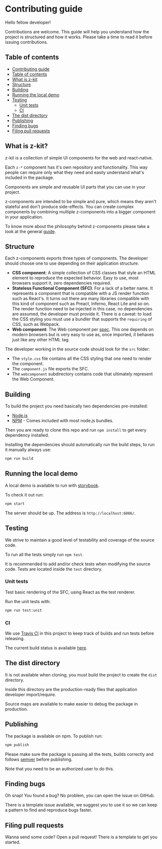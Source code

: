 # <a name="contributing-guide"></a> Contributing guide

Hello fellow developer!

Contributions are welcome. This guide will help you understand how the project is structured and how it works. Please take a time to read it before issuing contributions.

## <a name="toc"></a> Table of contents

- [Contributing guide](#contributing-guide)
- [Table of contents](#toc)
- [What is z-kit](#what-is)
- [Structure](#structure)
- [Building](#building)
- [Running the local demo](#demo)
- [Testing](#testing)
  - [Unit tests](#unit)
  - [CI](#ci)
- [The dist directory](#dist)
- [Publishing](#publishing)
- [Finding bugs](#bugs)
- [Filing pull requests](#pull-requests)

## <a name="what-is"></a> What is z-kit?

z-kit is a collection of simple UI components for the web and react-native.

Each `z-*` component has it's own repository and functionality. This way people can require only what they need and easily understand what's included in the package.

Components are simple and reusable UI parts that you can use in your project.

z-components are intended to be simple and pure, which means they aren't stateful and don't produce side-effects. You can create complex components by combining multiple z-components into a bigger component in your application.

To know more about the philosophy behind z-components please take a look at the general [guide](https://github.com/z-kit/guide).

## <a name="structure"></a> Structure

Each z-components exports three types of components. The developer should choose one to use depending on their application structure.

- **CSS component**: A simple collection of CSS classes that style an HTML element to reproduce the expected behavior. Easy to use, most browsers support it, zero dependencies required.
- **Stateless Functional Component (SFC)**: For a lack of a better name. It represents a component that is compatible with a JS render function such as React's.
It turns out there are many libraries compatible with this kind of component such as Preact, Inferno, React Lite and so on. The render function need to be injected in this case, no dependencies are assumed, the developer must provide it.
There is a caveat: to load the CSS styling you must use a bundler that supports the `requiring` of CSS, such as Webpack.
- **Web component**: The Web component per [spec](https://www.w3.org/standards/techs/components#w3c_all). This one depends on modern browsers but is very easy to use as, once imported, it behaves just like any other HTML tag.

The developer working in the source code should look for the `src` folder:

- The `style.css` file contains all the CSS styling that one need to render the component.
- The `component.js` file exports the SFC.
- The `webcomponent` subdirectory contains code that ultimately represent the Web Component.

## <a name="building"></a> Building

To build the project you need basically two dependencies pre-installed:

- [Node.js](https://nodejs.org/)
- [NPM](https://npmjs.com) - Comes included with most node.js bundles.

Then you are ready to clone this repo and run `npm install` to get every dependency installed.

Installing the dependencies should automatically run the build steps, to run it manually always use:

```bash
npm run build
```

## <a name="demo"></a> Running the local demo

A local demo is available to run with [storybook](https://getstorybook.io/).

To check it out run:

```bash
npm start 
```

The server should be up. The address is `http://localhost:6006/`.

## <a name="testing"></a> Testing

We strive to maintain a good level of testability and coverage of the source code.

To run all the tests simply run `npm test`.

It is recommended to add and/or check tests when modifying the source code. Tests are located inside the `test` directory.

### <a name="unit"></a> Unit tests

Test basic rendering of the SFC, using React as the test renderer.

Run the unit tests with:

```bash
npm run test:unit
```

### <a name="ci"></a> CI

We use [Travis CI](https://travis-ci.org/) in this project to keep track of builds and run tests before releasing.

The current build status is available [here](https://travis-ci.org/z-kit/z-select).

## <a name="dist"></a> The dist directory

It is not available when cloning, you must build the project to create the `dist` directory.

Inside this directory are the production-ready files that application developer import/require.

Source maps are available to make easier to debug the package in production.

## <a name="publishing"></a> Publishing

The package is available on npm. To publish run:

```bash
npm publish
```

Please make sure the package is passing all the tests, builds correctly and follows [semver](http://semver.org/) before publishing.

Note that you need to be an authorized user to do this.

## <a name="bugs"></a> Finding bugs

Oh snap! You found a bug? No problem, you can open the issue on GitHub.

There is a template issue available, we suggest you to use it so we can keep a pattern to find and reproduce bugs faster.

## <a name="pull-requests"></a> Filing pull requests

Wanna send some code? Open a pull request! There is a template to get you started.
